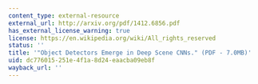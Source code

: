 ```yaml
---
content_type: external-resource
external_url: http://arxiv.org/pdf/1412.6856.pdf
has_external_license_warning: true
license: https://en.wikipedia.org/wiki/All_rights_reserved
status: ''
title: '"Object Detectors Emerge in Deep Scene CNNs." (PDF - 7.0MB)'
uid: dc776015-251e-4f1a-8d24-eaacba09eb8f
wayback_url: ''
---
```

